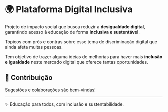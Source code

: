 # 🌍 Plataforma Digital Inclusiva

Projeto de impacto social que busca reduzir a **desigualdade digital**, garantindo acesso à educação de forma **inclusiva e sustentável**.

Tópicos com prós e contras sobre esse tema de discriminação digital que ainda afeta muitas pessoas.

Tem objetivo de trazer alguma idéias de melhorias para haver mais **inclusão e igualdade** neste mercado digital que oferece tantas oportunidades.

## 🤝 Contribuição
Sugestões e colaborações são bem-vindas!  

---

✨ Educação para todos, com inclusão e sustentabilidade.
